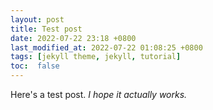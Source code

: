 ```yaml
---
layout: post
title: Test post
date: 2022-07-22 23:18 +0800
last_modified_at: 2022-07-22 01:08:25 +0800
tags: [jekyll theme, jekyll, tutorial]
toc:  false
---
```

Here's a test post. *I hope it actually works.*